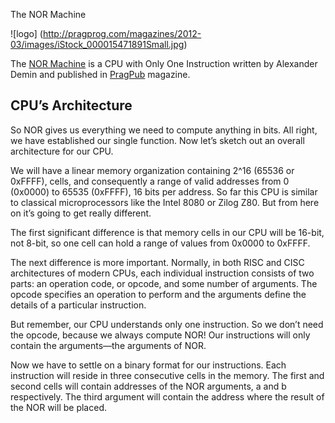 The NOR Machine

![logo] (http://pragprog.com/magazines/2012-03/images/iStock_000015471891Small.jpg)

The [NOR Machine][normachine] is a CPU with Only One Instruction written by Alexander Demin and published in [PragPub][pragpub] magazine.

## CPU’s Architecture

So NOR gives us everything we need to compute anything in bits. All right, we have established our single function. Now let’s sketch out an overall architecture for our CPU.

We will have a linear memory organization containing 2^16 (65536 or 0xFFFF), cells, and consequently a range of valid addresses from 0 (0x0000) to 65535 (0xFFFF), 16 bits per address. So far this CPU is similar to classical microprocessors like the Intel 8080 or Zilog Z80. But from here on it’s going to get really different.

The first significant difference is that memory cells in our CPU will be 16-bit, not 8-bit, so one cell can hold a range of values from 0x0000 to 0xFFFF.

The next difference is more important. Normally, in both RISC and CISC architectures of modern CPUs, each individual instruction consists of two parts: an operation code, or opcode, and some number of arguments. The opcode specifies an operation to perform and the arguments define the details of a particular instruction.

But remember, our CPU understands only one instruction. So we don’t need the opcode, because we always compute NOR! Our instructions will only contain the arguments—the arguments of NOR.

Now we have to settle on a binary format for our instructions. Each instruction will reside in three consecutive cells in the memory. The first and second cells will contain addresses of the NOR arguments, a and b respectively. The third argument will contain the address where the result of the NOR will be placed.

[pragpub]: http://pragprog.com/magazines/
[normachine]: http://pragprog.com/magazines/2012-03/the-nor-machine
